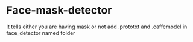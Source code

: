 # Face-mask-detector
It tells either you are having mask or not 
add .prototxt and .caffemodel in face_detector named folder

